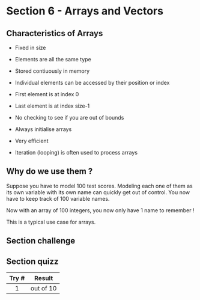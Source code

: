 # Section 6 - Arrays and Vectors <a name="section_7"></a>
## Characteristics of Arrays
- Fixed in size
- Elements are all the same type
- Stored contiuously in memory
- Individual elements can be accessed by their position or index

- First element is at index 0
- Last element is at index size-1

- No checking to see if you are out of bounds

- Always initialise arrays
- Very efficient
- Iteration (looping) is often used to process arrays 

## Why do we use them ? 
Suppose you have to model 100 test scores. Modeling each one of them as its own variable with its own name can quickly get out of control. You now have to keep track of 100 variable names.

Now with an array of 100 integers, you now only have 1 name to remember !

This is a typical use case for arrays.


## Section challenge <a name="section_7_challenge"></a>


## Section quizz <a name="section_7_quizz"></a>
Try #  | Result
| :---:| -------
   1   |  out of 10
